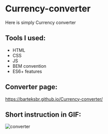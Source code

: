 # Currency-converter
Here is simply Currency converter
## Tools I used:
- HTML
- CSS
- JS
- BEM convention
- ES6+ features
## Converter page:
https://barteksbr.github.io/Currency-converter/

## Short instruction in GIF:

![converter](https://user-images.githubusercontent.com/118526358/203603878-97c0f5f1-7626-4538-ba79-4606ac186869.gif)
